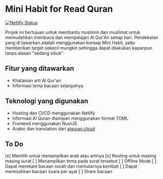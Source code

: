# Mini Habit for Read Quran

[![Netlify Status](https://api.netlify.com/api/v1/badges/1edc3496-5c58-4858-b053-3a8dc9cc6391/deploy-status)](https://app.netlify.com/sites/baca-quran/deploys)

Projek ini bertujuan untuk membantu muslimin dan muslimat untuk memudahkan membaca dan mempelajari Al Qur'An setiap hari. Pendekatan yang di tawarkan adalah menggunakan konsep Mini Habit, yaitu memberikan target sekecil mungkin sehingga dapat dilakukan kapanpun tanpa alasan "sedang sibuk". 

## Fitur yang ditawarkan

* Khataman arti Al Qur'an
* Informasi tema bacaan selanjutnya

## Teknologi yang digunakan

* Hosting dan CI/CD menggunakan Netlify
* Informasi Al Quran disimpan menggunakan format TOML
* Frontend menggunakan NuxtJS
* Arabic dan translation dari [alquran.cloud](https://alquran.cloud)

## To Do

[x] Memilih untuk menampilkan arab atau artinya 
[x] Routing untuk masing masing surat 
[ ] Menampilkan tema pada surat tersebut
[ ] Offline Mode
[ ] Dapat merekam bacaan surah dan memutarnya kembali
[ ] Dapat memisahkan bacaan suara per ayat
[ ] Share bacaan 